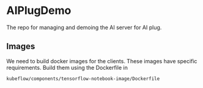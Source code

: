 # AIPlugDemo

The repo for managing and demoing the AI server for AI plug. 

## Images 

We need to build docker images for the clients. These images have specific requirements. Build them using the Dockerfile in 
```
kubeflow/components/tensorflow-notebook-image/Dockerfile
```